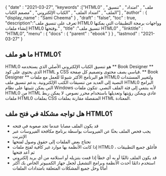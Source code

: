 {
  "date" : "2021-03-27",
  "keywords" :["HTML0" , "ملف" , "امتداد" , "تنسيق الملف" , "امتداد الملف" , "الكتاب الإلكتروني" , "مصمم الكتاب"] ,
  "author" : {
    "display_name" : "Sami Cheema"
} ,
  "draft" : "false",
  "toc" : true,
  "description":"تعرف على تنسيق ملف HTML0 وواجهات برمجة التطبيقات التي يمكنها إنشاء ملفات HTML0 وفتحها." ,
  "title" :"تنسيق ملف HTML0" ,
  "linktitle" : "HTML0",
  "menu" : {
    "docs" : {
      "parent" : "ebook"
}
} ,
  "lastmod" : "2021-03-27"
}

## ما هو ملف HTML0؟ ##

HTML0 هو تنسيق الكتاب الإلكتروني الأصلي الذي يستخدمه ** Book Designer ** الذي يحتوي على كود HTML و CSS قياسي يصف محتوى وتصميم كل صفحة. ** Book Designer ** هو البرنامج الأكثر شيوعًا للعمل مع ملفات HTML0 ولتغيير المستندات النصية إلى العديد من تنسيقات الكتب الإلكترونية. يدعم تنسيق ملف HTML0 البرامج التي يمكن تثبيتها على نظام Windows لأنه ينتمي إلى فئة الملف النصي. تتكون ملفات HTML0 من HTML عادي ويمكن رؤيتها وتعديلها باستخدام محرر نصوص. لا يمكن ربط ملفات HTML0 بملفات CSS المنفصلة مقارنة بملفات HTML المعتادة.

## هل تواجه مشكلة في فتح ملف HTML0؟ ##

* قد يكون الملف مصابا عندما تجد صعوبة في فتحه
* يجب فحص الملف بحثًا عن الفيروسات بواسطة برنامج مكافحة الفيروسات عبر الإنترنت
* تحتاج بعض الملفات إلى حقوق وصول لفتحها
* إذا كانت الأنظمة بها موارد غير كافية لفتح ملفات HTML0 ، فأغلق جميع التطبيقات ثم أعد فتحها
* قد يكون الملف تالفًا أو به أي خطأ إذا قمت بتنزيله أو استلامه من أي بريد إلكتروني
* استخدم دائمًا أحدث الأنظمة وبرامج التشغيل لجعل جهاز الكمبيوتر الخاص بك أكثر أمانًا وحل جميع المشكلات المتعلقة بامتدادات الملفات

